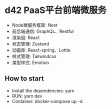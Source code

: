 # d42 PaaS平台前端微服务

* Node微服务框架: Nest
* 前后端通信: GraphQL、Restful
* 渲染层: React
* 状态管理: Zustand
* 动画库: React-spring、Lottie
* 样式管理: Tailwindcss
* 类型样式: Emotion

## How to start
* Install the dependencies: yarn
* RUN: yarn dev
* Container: docker-compose up -d